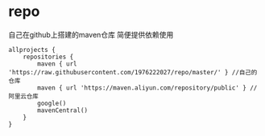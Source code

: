 # repo
自己在github上搭建的maven仓库  简便提供依赖使用
```
allprojects {
    repositories {
        maven { url 'https://raw.githubusercontent.com/1976222027/repo/master/' } //自己的仓库
        maven { url 'https://maven.aliyun.com/repository/public' } //阿里云仓库
        google() 
        mavenCentral() 
    }
}
```
